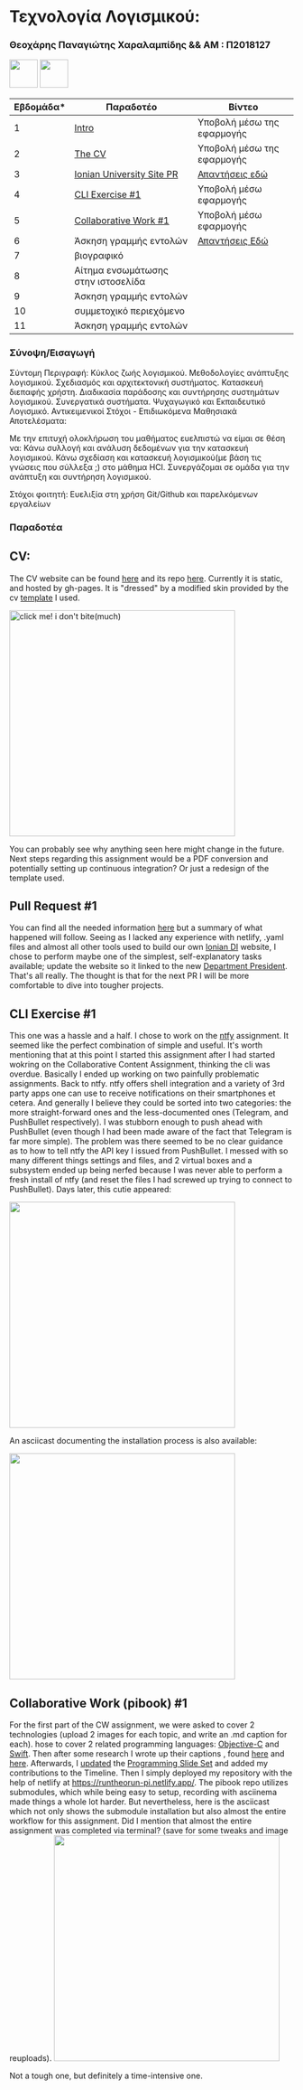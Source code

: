 <h1 align= left> Τεχνολογία Λογισμικού: </h1> 

<h3 align= left>  Θεοχάρης Παναγιώτης Χαραλαμπίδης && ΑΜ : Π2018127 </h3>

[<img src="https://raw.githubusercontent.com/runtheorun-exe/sw/2018127/projects/2018127/ignoreme/gh-pride.png" width="50"/>](https://github.com/runtheorun-exe)   [<img src="https://raw.githubusercontent.com/runtheorun-exe/sw/2018127/projects/2018127/ignoreme/mailto.png" width="50"/>](mailto:p18char@ionio.gr)



| Εβδομάδα* | Παραδοτέο |  Βίντεο |
| --- | --- | --- |
| 1 | [Intro](https://github.com/runtheorun-exe/sw/blob/2018127/projects/2018127/readme.md#%CF%83%CF%8D%CE%BD%CE%BF%CF%88%CE%B7%CE%B5%CE%B9%CF%83%CE%B1%CE%B3%CF%89%CE%B3%CE%AE) | Υποβολή μέσω της εφαρμογής |
| 2 | [The CV](#cv) | Υποβολή μέσω της εφαρμογής |
| 3 | [Ionian University Site PR](#pull-request-1) | [Απαντήσεις εδώ](https://github.com/runtheorun-exe/sw/blob/2018127/projects/2018127/video-quiz/week3.md) |
| 4 | [CLI Exercise #1](#cli-exercise-1) | Υποβολή μέσω εφαρμογής
| 5 | [Collaborative Work #1](#collaborative-work-(pibook)-#1) | Υποβολή μέσω εφαρμογής
| 6 | Άσκηση γραμμής εντολών | [Απαντήσεις Εδώ](https://github.com/runtheorun-exe/sw/blob/2018127/projects/2018127/video-quiz/week6.md)
| 7 | βιογραφικό |
| 8 | Αίτημα ενσωμάτωσης στην ιστοσελίδα |
| 9 | Άσκηση γραμμής εντολών |
| 10 | συμμετοχικό περιεχόμενο |
| 11 | Άσκηση γραμμής εντολών |

### Σύνοψη/Εισαγωγή
Σύντομη Περιγραφή:
Κύκλος ζωής λογισμικού. Μεθοδολογίες ανάπτυξης λογισμικού. Σχεδιασμός και αρχιτεκτονική συστήματος. Κατασκευή διεπαφής χρήστη. Διαδικασία παράδοσης και συντήρησης συστημάτων λογισμικού. Συνεργατικά συστήματα. Ψυχαγωγικό και Εκπαιδευτικό Λογισμικό.
Αντικειμενικοί Στόχοι - Επιδιωκόμενα Μαθησιακά Αποτελέσματα:

  Με την επιτυχή ολοκλήρωση του μαθήματος ευελπιστώ να είμαι σε θέση να:
      Κάνω συλλογή και ανάλυση δεδομένων για την κατασκευή λογισμικού.
      Κάνω σχεδίαση και κατασκευή λογισμικού(με βάση τις γνώσεις που σύλλεξα ;) στο μάθημα HCI.
      Συνεργάζομαι σε ομάδα για την ανάπτυξη και συντήρηση λογισμικού.
        
Στόχοι φοιτητή: Ευελιξία στη χρήση Git/Github και παρελκόμενων εργαλείων

### Παραδοτέα

## CV:
The CV website can be found [here](https://runtheorun-exe.github.io/online-cv/) and its repo [here](https://github.com/runtheorun-exe/online-cv).
Currently it is static, and hosted by gh-pages. It is "dressed" by a modified skin provided by the cv [template](https://github.com/sharu725/online-cv) I used. 

[<img src="https://github.com/runtheorun-exe/sw/blob/2018127/projects/2018127/ignoreme/cv.png" title="click me! i don't bite(much)"  width="400"/>](https://runtheorun-exe.github.io/online-cv)

You can probably see why anything seen here might change in the future. Next steps regarding this assignment would be a PDF conversion and potentially setting up continuous integration? Or just a redesign of the template used. 


## Pull Request #1
You can find all the needed information [here](https://github.com/ioniodi/sitegr/issues/78) but a summary of what happened will follow.
Seeing as I lacked any experience with netlify, .yaml files and almost all other tools used to build our own [Ionian DI](https://epic-hamilton-da9ac8.netlify.app/) website, I chose to perform maybe one of the simplest, self-explanatory tasks available; update the website so it linked to the new [Department President](https://epic-hamilton-da9ac8.netlify.app/people/emagos/).
That's all really. The thought is that for the next PR I will be more comfortable to dive into tougher projects.

## CLI Exercise #1
This one was a hassle and a half.
I chose to work on the [ntfy](https://github.com/dschep/ntfy) assignment. It seemed like the perfect combination of simple and useful. It's worth mentioning that at this point I started this assignment after I had started wokring on the Collaborative Content Assignment, thinking the cli was overdue. Basically I ended up working on two painfully problematic assignments. Back to ntfy.
ntfy offers shell integration and a variety of 3rd party apps one can use to receive notifications on their smartphones et cetera. And generally I believe they could be sorted into two categories: the more straight-forward ones and the less-documented ones (Telegram, and PushBullet respectively). 
I was stubborn enough to push ahead with PushBullet (even though I had been made aware of the fact that Telegram is far more simple). The problem was there seemed to be no clear guidance as to how to tell ntfy the API key I issued from PushBullet. I messed with so many different things settings and files, and 2 virtual boxes and a subsystem ended up being nerfed because I was never able to perform a fresh install of ntfy (and reset the files I had screwed up trying to connect to PushBullet). 
Days later, this cutie appeared:

<img src="https://github.com/runtheorun-exe/sw/blob/2018127/projects/2018127/ntfy/greetings.gif/" width="400"/>

An asciicast documenting the installation process is also available:

<a href="https://asciinema.org/a/403568" target="_blank"><img src="https://asciinema.org/a/403568.svg" width="400"/></a>

## Collaborative Work (pibook) #1
For the first part of the CW assignment, we were asked to cover 2 technologies (upload 2 images for each topic, and write an .md caption for each).
hose to cover 2 related programming languages: [Objective-C](https://runtheorun-pi.netlify.app/gallery/objective-c/) and [Swift](https://runtheorun-pi.netlify.app/gallery/swift-md/). Then after some research I wrote up their captions , found [here](https://github.com/runtheorun-exe/_gallery/blob/master/objective-c.md) and [here](https://github.com/runtheorun-exe/_gallery/blob/master/swift.md). Afterwards, I [updated](https://github.com/runtheorun-exe/site/blob/master/_slides/programming.md) the [Programming Slide Set](https://runtheorun-pi.netlify.app/slides/programming/) and added my contributions to the Timeline. Then I simply deployed my repository with the help of netlify at https://runtheorun-pi.netlify.app/.
The pibook repo utilizes submodules, which while being easy to setup, recording with asciinema made things a whole lot harder. But nevertheless, here is the asciicast which not only shows the submodule installation but also almost the entire workflow for this assignment. Did I mention that almost the entire assignment was completed via terminal? (save for some tweaks and image reuploads).
<a href="https://asciinema.org/a/nFsVPoymzZ7iRvLTVW04Pzdjf" target="_blank"><img src="https://asciinema.org/a/nFsVPoymzZ7iRvLTVW04Pzdjf.svg" width="400"/></a>

Not a tough one, but definitely a time-intensive one.
